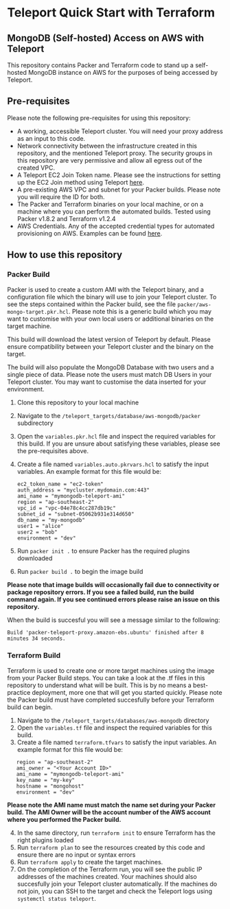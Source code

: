 # Teleport Quick Start with Terraform
## MongoDB (Self-hosted) Access on AWS with Teleport

This repository contains Packer and Terraform code to stand up a self-hosted MongoDB instance on AWS for the purposes of being accessed by Teleport. 

## Pre-requisites
Please note the following pre-requisites for using this repository:
- A working, accessible Teleport cluster. You will need your proxy address as an input to this code. 
- Network connectivity between the infrastructure created in this repository, and the mentioned Teleport proxy. The security groups in this repository are very permissive and allow all egress out of the created VPC. 
- A Teleport EC2 Join Token name. Please see the instructions for setting up the EC2 Join method using Teleport [here](https://goteleport.com/docs/setup/guides/joining-nodes-aws-ec2/).
- A pre-existing AWS VPC and subnet for your Packer builds. Please note you will require the ID for both.
- The Packer and Terraform binaries on your local machine, or on a machine where you can perform the automated builds. Tested using Packer v1.8.2 and Terraform v1.2.4
- AWS Credentials. Any of the accepted credential types for automated provisioning on AWS. Examples can be found [here](https://registry.terraform.io/providers/hashicorp/aws/latest/docs).

## How to use this repository

### Packer Build
Packer is used to create a custom AMI with the Teleport binary, and a configuration file which the binary will use to join your Teleport cluster. To see the steps contained within the Packer build, see the file `packer/aws-mongo-target.pkr.hcl`. Please note this is a generic build which you may want to customise with your own local users or additional binaries on the target machine. 

This build will download the latest version of Teleport by default. Please ensure compatibility between your Teleport cluster and the binary on the target. 

The build will also populate the MongoDB Database with two users and a single piece of data. Please note the users must match DB Users in your Teleport cluster. You may want to customise the data inserted for your environment. 

1. Clone this repository to your local machine 
2. Navigate to the `/teleport_targets/database/aws-mongodb/packer` subdirectory
3. Open the `variables.pkr.hcl` file and inspect the required variables for this build. If you are unsure about satisfying these variables, please see the pre-requisites above. 
4. Create a file named `variables.auto.pkrvars.hcl` to satisfy the input variables. An example format for this file would be: 
   
   ```
   ec2_token_name = "ec2-token"
   auth_address = "mycluster.mydomain.com:443"
   ami_name = "mymongodb-teleport-ami"
   region = "ap-southeast-2"
   vpc_id = "vpc-04e78c4cc287db19c"
   subnet_id = "subnet-05062b931e314d650"
   db_name = "my-mongodb"
   user1 = "alice"
   user2 = "bob"
   environment = "dev"
    ```
5. Run `packer init .` to ensure Packer has the required plugins downloaded
6. Run `packer build .` to begin the image build

**Please note that image builds will occasionally fail due to connectivity or package repository errors. If you see a failed build, run the build command again. If you see continued errors please raise an issue on this repository.**

When the build is succesful you will see a message similar to the following: 
```
Build 'packer-teleport-proxy.amazon-ebs.ubuntu' finished after 8 minutes 34 seconds.
```


### Terraform Build
Terraform is used to create one or more target machines using the image from your Packer Build steps. You can take a look at the .tf files in this repository to understand what will be built. This is by no means a best-practice deployment, more one that will get you started quickly. Please note the Packer build must have completed succesfully before your Terraform build can begin.

1. Navigate to the `/teleport_targets/databases/aws-mongodb` directory
2. Open the `variables.tf` file and inspect the required variables for this build.
3. Create a file named `terraform.tfvars` to satisfy the input variables. An example format for this file would be: 

```
   region = "ap-southeast-2"
   ami_owner = "<Your Account ID>"
   ami_name = "mymongodb-teleport-ami"
   key_name = "my-key"
   hostname = "mongohost"
   environment = "dev"
```
**Please note the AMI name must match the name set during your Packer build. The AMI Owner will be the account number of the AWS account where you performed the Packer build.**

4. In the same directory, run `terraform init` to ensure Terraform has the right plugins loaded
5. Run `terraform plan` to see the resources created by this code and ensure there are no input or syntax errors
6. Run `terraform apply` to create the target machines. 
7. On the completion of the Terraform run, you will see the public IP addresses of the machines created. Your machines should also succesfully join your Teleport cluster automatically. If the machines do not join, you can SSH to the target and check the Teleport logs using `systemctl status teleport`. 